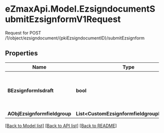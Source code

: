 # eZmaxApi.Model.EzsigndocumentSubmitEzsignformV1Request
Request for POST /1/object/ezsigndocument/{pkiEzsigndocumentID}/submitEzsignform

## Properties

Name | Type | Description | Notes
------------ | ------------- | ------------- | -------------
**BEzsignformIsdraft** | **bool** | Whether the Ezsignform submitted is a draft or not. | 
**AObjEzsignformfieldgroup** | **List&lt;CustomEzsignformfieldgroupRequest&gt;** |  | 

[[Back to Model list]](../README.md#documentation-for-models) [[Back to API list]](../README.md#documentation-for-api-endpoints) [[Back to README]](../README.md)

